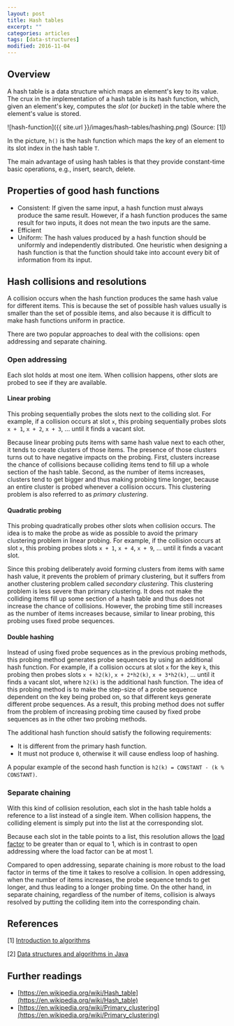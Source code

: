 ```yaml
---
layout: post
title: Hash tables
excerpt: ""
categories: articles
tags: [data-structures]
modified: 2016-11-04
---
```


## Overview

A hash table is a data structure which maps an element's key to its value. The crux in the implementation of a hash table is its hash function, which, given an element's key, computes the _slot_ (or _bucket_) in the table where the element's value is stored.

![hash-function]({{ site.url }}/images/hash-tables/hashing.png)
(Source: [1])

In the picture, `h()` is the hash function which maps the key of an element to its slot index in the hash table `T`.

The main advantage of using hash tables is that they provide constant-time basic operations, e.g., insert, search, delete.

## Properties of good hash functions

- Consistent: If given the same input, a hash function must always produce the same result. However, if a hash function produces the same result for two inputs, it does not mean the two inputs are the same.
- Efficient
- Uniform: The hash values produced by a hash function should be uniformly and independently distributed. One heuristic when designing a hash function is that the function should take into account every bit of information from its input.

## Hash collisions and resolutions

A collision occurs when the hash function produces the same hash value for different items. This is because the set of possible hash values usually is smaller than the set of possible items, and also because it is difficult to make hash functions uniform in practice.

There are two popular approaches to deal with the collisions: open addressing and separate chaining.

### Open addressing

Each slot holds at most one item. When collision happens, other slots are probed to see if they are available.

#### Linear probing

This probing sequentially probes the slots next to the colliding slot. For example, if a collision occurs at slot `x`, this probing sequentially probes slots `x + 1`, `x + 2`, `x + 3`, ... until it finds a vacant slot.

Because linear probing puts items with same hash value next to each other, it tends to create clusters of those items. The presence of those clusters turns out to have negative impacts on the probing. First, clusters increase the chance of collisions because colliding items tend to fill up a whole section of the hash table. Second, as the number of items increases, clusters tend to get bigger and thus making probing time longer, because an entire cluster is probed whenever a collision occurs. This clustering problem is also referred to as _primary clustering_.

#### Quadratic probing

This probing quadratically probes other slots when collision occurs. The idea is to make the probe as wide as possible to avoid the primary clustering problem in linear probing. For example, if the collision occurs at slot `x`, this probing probes slots `x + 1`, `x + 4`, `x + 9`, ... until it finds a vacant slot.

Since this probing deliberately avoid forming clusters from items with same hash value, it prevents the problem of primary clustering, but it suffers from another clustering problem called _secondary clustering_. This clustering problem is less severe than primary clustering. It does not make the colliding items fill up some section of a hash table and thus does not increase the chance of collisions. However, the probing time still increases as the number of items increases because, similar to linear probing, this probing uses fixed probe sequences.

#### Double hashing

Instead of using fixed probe sequences as in the previous probing methods, this probing method generates probe sequences by using an additional hash function. For example, if a collision occurs at slot `x` for the key `k`, this probing then probes slots `x + h2(k)`, `x + 2*h2(k)`, `x + 3*h2(k)`, ... until it finds a vacant slot, where `h2(k)` is the additional hash function. The idea of this probing method is to make the step-size of a probe sequence dependent on the key being probed on, so that different keys generate different probe sequences. As a result, this probing method does not suffer from the problem of increasing probing time caused by fixed probe sequences as in the other two probing methods.

The additional hash function should satisfy the following requirements:

  - It is different from the primary hash function.
  - It must not produce `0`, otherwise it will cause endless loop of hashing.

A popular example of the second hash function is `h2(k) = CONSTANT - (k % CONSTANT)`.

### Separate chaining

With this kind of collision resolution, each slot in the hash table holds a reference to a list instead of a single item. When collision happens, the colliding element is simply put into the list at the corresponding slot.

Because each slot in the table points to a list, this resolution allows the [load factor](https://en.wikipedia.org/wiki/Hash_table#Key_statistics) to be greater than or equal to 1, which is in contrast to open addressing where the load factor can be at most 1.

Compared to open addressing, separate chaining is more robust to the load factor in terms of the time it takes to resolve a collision. In open addressing, when the number of items increases, the probe sequence tends to get longer, and thus leading to a longer probing time. On the other hand, in separate chaining, regardless of the number of items, collision is always resolved by putting the colliding item into the corresponding chain.

## References

[1] [Introduction to algorithms](http://www.amazon.com/Introduction-Algorithms-3rd-MIT-Press/dp/0262033844/ref=sr_1_1?s=books&ie=UTF8&qid=1461439930&sr=1-1&keywords=introduction+to+algorithms)

[2] [Data structures and algorithms in Java](http://www.amazon.com/Data-Structures-Algorithms-Java-2nd/dp/0672324539/ref=sr_1_4?s=books&ie=UTF8&qid=1461439850&sr=1-4&keywords=data+structures+and+algorithms+in+java)

## Further readings

- [https://en.wikipedia.org/wiki/Hash_table](https://en.wikipedia.org/wiki/Hash_table)
- [https://en.wikipedia.org/wiki/Primary_clustering](https://en.wikipedia.org/wiki/Primary_clustering)
